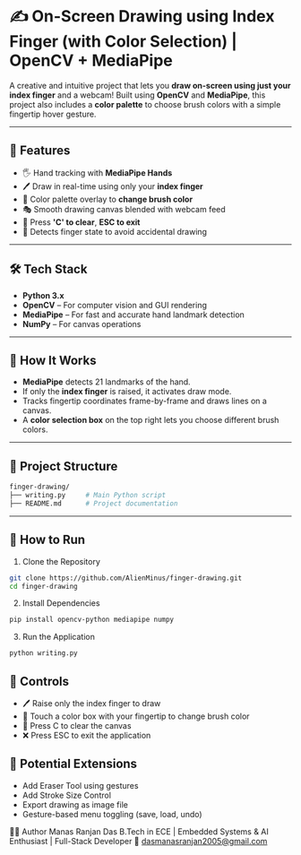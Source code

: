# ✍️ On-Screen Drawing using Index Finger (with Color Selection) | OpenCV + MediaPipe

A creative and intuitive project that lets you **draw on-screen using just your index finger** and a webcam! Built using **OpenCV** and **MediaPipe**, this project also includes a **color palette** to choose brush colors with a simple fingertip hover gesture.

---

## 🎯 Features

- 🖐️ Hand tracking with **MediaPipe Hands**
- 🖊️ Draw in real-time using only your **index finger**
- 🎨 Color palette overlay to **change brush color**
- 🎭 Smooth drawing canvas blended with webcam feed
- 🔁 Press **'C' to clear**, **ESC to exit**
- 🧠 Detects finger state to avoid accidental drawing

---

## 🛠 Tech Stack

- **Python 3.x**
- **OpenCV** – For computer vision and GUI rendering
- **MediaPipe** – For fast and accurate hand landmark detection
- **NumPy** – For canvas operations

---

## 🧠 How It Works

- **MediaPipe** detects 21 landmarks of the hand.
- If only the **index finger** is raised, it activates draw mode.
- Tracks fingertip coordinates frame-by-frame and draws lines on a canvas.
- A **color selection box** on the top right lets you choose different brush colors.

---

## 📁 Project Structure

```bash
finger-drawing/
├── writing.py     # Main Python script
├── README.md      # Project documentation
```
---
## 🚀 How to Run
1. Clone the Repository
```bash
git clone https://github.com/AlienMinus/finger-drawing.git
cd finger-drawing
```
2. Install Dependencies
```bash
pip install opencv-python mediapipe numpy
```
3. Run the Application
```bash
python writing.py
```

## 🎨 Controls
- 🖊️ Raise only the index finger to draw
- 🎨 Touch a color box with your fingertip to change brush color
- 🧽 Press C to clear the canvas
- ❌ Press ESC to exit the application

## 🌟 Potential Extensions
- Add Eraser Tool using gestures
- Add Stroke Size Control
- Export drawing as image file
- Gesture-based menu toggling (save, load, undo)

👨‍💻 Author
Manas Ranjan Das
B.Tech in ECE | Embedded Systems & AI Enthusiast | Full-Stack Developer
📧 dasmanasranjan2005@gmail.com